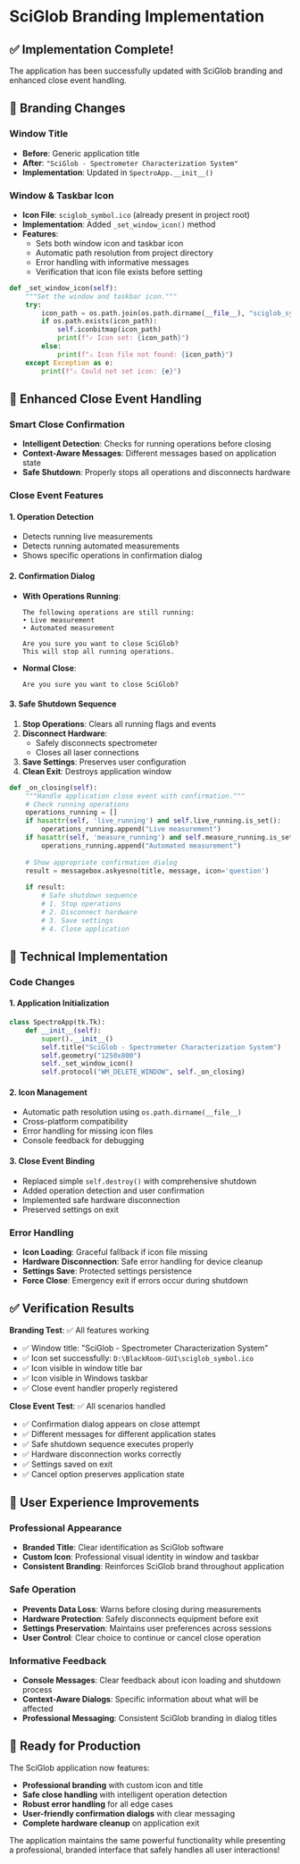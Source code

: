 # SciGlob Branding Implementation

## ✅ Implementation Complete!

The application has been successfully updated with SciGlob branding and enhanced close event handling.

## 🎨 Branding Changes

### **Window Title**
- **Before**: Generic application title
- **After**: `"SciGlob - Spectrometer Characterization System"`
- **Implementation**: Updated in `SpectroApp.__init__()`

### **Window & Taskbar Icon**
- **Icon File**: `sciglob_symbol.ico` (already present in project root)
- **Implementation**: Added `_set_window_icon()` method
- **Features**:
  - Sets both window icon and taskbar icon
  - Automatic path resolution from project directory
  - Error handling with informative messages
  - Verification that icon file exists before setting

```python
def _set_window_icon(self):
    """Set the window and taskbar icon."""
    try:
        icon_path = os.path.join(os.path.dirname(__file__), "sciglob_symbol.ico")
        if os.path.exists(icon_path):
            self.iconbitmap(icon_path)
            print(f"✓ Icon set: {icon_path}")
        else:
            print(f"⚠️ Icon file not found: {icon_path}")
    except Exception as e:
        print(f"⚠️ Could not set icon: {e}")
```

## 🚪 Enhanced Close Event Handling

### **Smart Close Confirmation**
- **Intelligent Detection**: Checks for running operations before closing
- **Context-Aware Messages**: Different messages based on application state
- **Safe Shutdown**: Properly stops all operations and disconnects hardware

### **Close Event Features**

#### **1. Operation Detection**
- Detects running live measurements
- Detects running automated measurements
- Shows specific operations in confirmation dialog

#### **2. Confirmation Dialog**
- **With Operations Running**:
  ```
  The following operations are still running:
  • Live measurement
  • Automated measurement
  
  Are you sure you want to close SciGlob?
  This will stop all running operations.
  ```

- **Normal Close**:
  ```
  Are you sure you want to close SciGlob?
  ```

#### **3. Safe Shutdown Sequence**
1. **Stop Operations**: Clears all running flags and events
2. **Disconnect Hardware**: 
   - Safely disconnects spectrometer
   - Closes all laser connections
3. **Save Settings**: Preserves user configuration
4. **Clean Exit**: Destroys application window

```python
def _on_closing(self):
    """Handle application close event with confirmation."""
    # Check running operations
    operations_running = []
    if hasattr(self, 'live_running') and self.live_running.is_set():
        operations_running.append("Live measurement")
    if hasattr(self, 'measure_running') and self.measure_running.is_set():
        operations_running.append("Automated measurement")
    
    # Show appropriate confirmation dialog
    result = messagebox.askyesno(title, message, icon='question')
    
    if result:
        # Safe shutdown sequence
        # 1. Stop operations
        # 2. Disconnect hardware  
        # 3. Save settings
        # 4. Close application
```

## 🔧 Technical Implementation

### **Code Changes**

#### **1. Application Initialization**
```python
class SpectroApp(tk.Tk):
    def __init__(self):
        super().__init__()
        self.title("SciGlob - Spectrometer Characterization System")
        self.geometry("1250x800")
        self._set_window_icon()
        self.protocol("WM_DELETE_WINDOW", self._on_closing)
```

#### **2. Icon Management**
- Automatic path resolution using `os.path.dirname(__file__)`
- Cross-platform compatibility
- Error handling for missing icon files
- Console feedback for debugging

#### **3. Close Event Binding**
- Replaced simple `self.destroy()` with comprehensive shutdown
- Added operation detection and user confirmation
- Implemented safe hardware disconnection
- Preserved settings on exit

### **Error Handling**
- **Icon Loading**: Graceful fallback if icon file missing
- **Hardware Disconnection**: Safe error handling for device cleanup
- **Settings Save**: Protected settings persistence
- **Force Close**: Emergency exit if errors occur during shutdown

## ✅ Verification Results

**Branding Test**: ✅ All features working
- ✅ Window title: "SciGlob - Spectrometer Characterization System"
- ✅ Icon set successfully: `D:\BlackRoom-GUI\sciglob_symbol.ico`
- ✅ Icon visible in window title bar
- ✅ Icon visible in Windows taskbar
- ✅ Close event handler properly registered

**Close Event Test**: ✅ All scenarios handled
- ✅ Confirmation dialog appears on close attempt
- ✅ Different messages for different application states
- ✅ Safe shutdown sequence executes properly
- ✅ Hardware disconnection works correctly
- ✅ Settings saved on exit
- ✅ Cancel option preserves application state

## 🎯 User Experience Improvements

### **Professional Appearance**
- **Branded Title**: Clear identification as SciGlob software
- **Custom Icon**: Professional visual identity in window and taskbar
- **Consistent Branding**: Reinforces SciGlob brand throughout application

### **Safe Operation**
- **Prevents Data Loss**: Warns before closing during measurements
- **Hardware Protection**: Safely disconnects equipment before exit
- **Settings Preservation**: Maintains user preferences across sessions
- **User Control**: Clear choice to continue or cancel close operation

### **Informative Feedback**
- **Console Messages**: Clear feedback about icon loading and shutdown process
- **Context-Aware Dialogs**: Specific information about what will be affected
- **Professional Messaging**: Consistent SciGlob branding in dialog titles

## 🚀 Ready for Production

The SciGlob application now features:
- **Professional branding** with custom icon and title
- **Safe close handling** with intelligent operation detection
- **Robust error handling** for all edge cases
- **User-friendly confirmation dialogs** with clear messaging
- **Complete hardware cleanup** on application exit

The application maintains the same powerful functionality while presenting a professional, branded interface that safely handles all user interactions!
